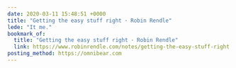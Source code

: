 ```yaml
---
date: 2020-03-11 15:48:51 +0000
title: "Getting the easy stuff right ･ Robin Rendle"
lede: "It me."
bookmark_of:
  title: "Getting the easy stuff right ･ Robin Rendle"
  link: https://www.robinrendle.com/notes/getting-the-easy-stuff-right.html
posting_method: https://omnibear.com
---
```


